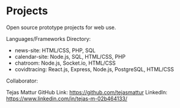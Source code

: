 # Projects
Open source prototype projects for web use. 

Languages/Frameworks Directory: 
* news-site: HTML/CSS, PHP, SQL
* calendar-site: Node.js, SQL, HTML/CSS, PHP
* chatroom: Node.js, Socket.io, HTML/CSS
* covidtracing: React.js, Express, Node.js, PostgreSQL, HTML/CSS

Collaborator:

Tejas Mattur
GitHub Link: https://github.com/tejasmattur
LinkedIn: https://www.linkedin.com/in/tejas-m-02b464133/
